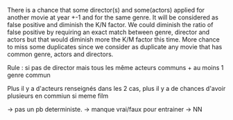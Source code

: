 There is a chance that some director(s) and some(actors) applied for another movie at year +-1 and for the same genre.
It will be considered as false positive and diminish the K/N factor.
We could diminish the ratio of false positive by requiring an exact match between genre, director and actors but that would 
diminish more the K/M factor this time.
More chance to miss some duplicates since we consider as duplicate any movie that has common genre, actors and directors.

Rule : si pas de director mais tous les même acteurs communs + au moins 1 genre commun


Plus il y a d'acteurs renseignés dans les 2 cas, plus il y a de chances d'avoir plusieurs en commiun si meme film

-> pas un pb deterministe.
-> manque vrai/faux pour entrainer -> NN